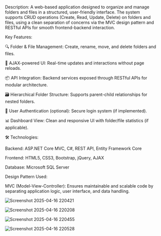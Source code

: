 Description:
A web-based application designed to organize and manage folders and files in a structured, user-friendly interface. The system supports CRUD operations (Create, Read, Update, Delete) on folders and files, using a clean separation of concerns via the MVC design pattern and RESTful APIs for smooth frontend-backend interaction.

Key Features:

🔍 Folder & File Management: Create, rename, move, and delete folders and files.

🔄 AJAX-powered UI: Real-time updates and interactions without page reloads.

📦 API Integration: Backend services exposed through RESTful APIs for modular architecture.

🗃️ Hierarchical Folder Structure: Supports parent-child relationships for nested folders.

🔐 User Authentication (optional): Secure login system (if implemented).

📊 Dashboard View: Clean and responsive UI with folder/file statistics (if applicable).

🛠️ Technologies:

Backend: ASP.NET Core MVC, C#, REST API, Entity Framework Core

Frontend: HTML5, CSS3, Bootstrap, jQuery, AJAX

Database: Microsoft SQL Server

Design Pattern Used:

MVC (Model-View-Controller): Ensures maintainable and scalable code by separating application logic, user interface, and data handling.


![Screenshot 2025-04-16 220421](https://github.com/user-attachments/assets/5fa37ca0-fcd1-4d28-b422-4dcdd66d238e)

![Screenshot 2025-04-16 220208](https://github.com/user-attachments/assets/1d9853a5-dafb-47e6-91b6-1a0f88d77277)

![Screenshot 2025-04-16 220455](https://github.com/user-attachments/assets/75009abc-ccc8-4e5f-b200-75618c1947cf)

![Screenshot 2025-04-16 220528](https://github.com/user-attachments/assets/b4de8edd-bd1a-4e0f-8b4a-2b18a0e9dd92)




